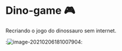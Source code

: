 # Dino-game :video_game:

Recriando o jogo do dinossauro sem internet.

:![image-20210206181007904](C:\Users\mburk\AppData\Roaming\Typora\typora-user-images\image-20210206181007904.png):